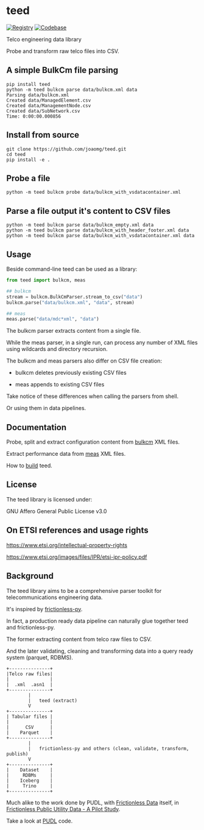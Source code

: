 # teed

[![Registry](https://img.shields.io/static/v1?label=pipy&message=v0.0.8.2&color=informational)](https://pypi.python.org/pypi/teed)
[![Codebase](https://img.shields.io/badge/github-main-brightgreen)](https://github.com/joaomg/teed)

Telco engineering data library

Probe and transform raw telco files into CSV.

## A simple BulkCm file parsing

```shell
pip install teed
python -m teed bulkcm parse data/bulkcm.xml data
Parsing data/bulkcm.xml
Created data/ManagedElement.csv
Created data/ManagementNode.csv
Created data/SubNetwork.csv
Time: 0:00:00.000856
```

## Install from source

```shell
git clone https://github.com/joaomg/teed.git
cd teed
pip install -e .
```

## Probe a file

```shell
python -m teed bulkcm probe data/bulkcm_with_vsdatacontainer.xml
```

## Parse a file output it's content to CSV files

```shell
python -m teed bulkcm parse data/bulkcm_empty.xml data
python -m teed bulkcm parse data/bulkcm_with_header_footer.xml data
python -m teed bulkcm parse data/bulkcm_with_vsdatacontainer.xml data
```

## Usage

Beside command-line teed can be used as a library:

```python
from teed import bulkcm, meas

## bulkcm
stream = bulkcm.BulkCmParser.stream_to_csv("data")
bulkcm.parse("data/bulkcm.xml", "data", stream)

## meas
meas.parse("data/mdc*xml", "data")
```

The bulkcm parser extracts content from a single file.

While the meas parser, in a single run, can process any number of XML files using wildcards and directory recursion.

The bulkcm and meas parsers also differ on CSV file creation:

- bulkcm deletes previously existing CSV files

- meas appends to existing CSV files

Take notice of these differences when calling the parsers from shell.

Or using them in data pipelines.

## Documentation

Probe, split and extract configuration content from [bulkcm](https://github.com/joaomg/teed/blob/main/teed/BULKCM.md) XML files.

Extract performance data from [meas](https://github.com/joaomg/teed/blob/main/teed/MEAS.md) XML files.

How to [build](https://github.com/joaomg/teed/blob/main/BUILD.md) teed.

## License

The teed library is licensed under:

GNU Affero General Public License v3.0

## On ETSI references and usage rights

https://www.etsi.org/intellectual-property-rights

https://www.etsi.org/images/files/IPR/etsi-ipr-policy.pdf

## Background

The teed library aims to be a comprehensive parser toolkit for telecommunications engineering data.

It's inspired by [frictionless-py](https://github.com/frictionlessdata/frictionless-py).

In fact, a production ready data pipeline can naturally glue together teed and frictionless-py.

The former extracting content from telco raw files to CSV.

And the later validating, cleaning and transforming data into a query ready system (parquet, RDBMS).

    +---------------+
    |Telco raw files|
    |               |
    |  .xml  .asn1  |
    +---------------+
            |
            |   teed (extract)
            V
    +---------------+
    | Tabular files |
    |               |
    |      CSV      |
    |    Parquet    |
    +---------------+
            |
            |   frictionless-py and others (clean, validate, transform, publish)
            V
    +---------------+
    |    Dataset    |
    |     RDBMs     |
    |    Iceberg    |
    |     Trino     |
    +---------------+

Much alike to the work done by PUDL, with [Frictionless Data](https://frictionlessdata.io/) itself, in [Frictionless Public Utility Data - A Pilot Study](https://frictionlessdata.io/blog/2020/03/18/frictionless-data-pilot-study).

Take a look at [PUDL](https://github.com/catalyst-cooperative/pudl) code.

